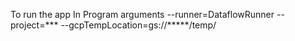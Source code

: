 To run the app
In Program arguments --runner=DataflowRunner --project=*** --gcpTempLocation=gs://*****/temp/